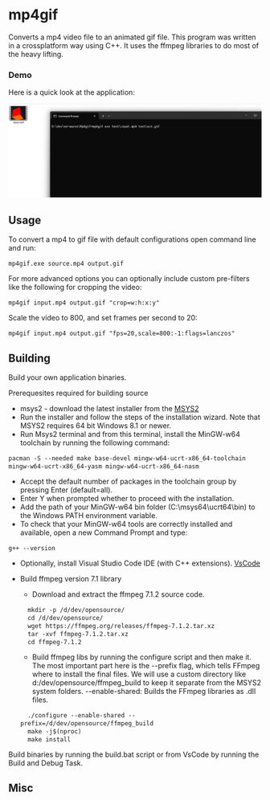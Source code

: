 # mp4gif
Converts a mp4 video file to an animated gif file.  This program was written in a crossplatform way using C++.  It uses the ffmpeg libraries to do most of the heavy lifting.

### Demo

Here is a quick look at the application:

![Demo](https://github.com/Ed-Wares/Mp4gif/blob/main/DemoMp4gif.gif?raw=true)

## Usage
To convert a mp4 to gif file with default configurations open command line and run:
```
mp4gif.exe source.mp4 output.gif
```

For more advanced options you can optionally include custom pre-filters like the following for cropping the video:
```
mp4gif input.mp4 output.gif "crop=w:h:x:y"
```

Scale the video to 800, and set frames per second to 20:
```
mp4gif input.mp4 output.gif "fps=20,scale=800:-1:flags=lanczos"
```

## Building

Build your own application binaries.

Prerequesites required for building source
-  msys2 - download the latest installer from the [MSYS2](https://github.com/msys2/msys2-installer/releases/download/2024-12-08/msys2-x86_64-20241208.exe)
- Run the installer and follow the steps of the installation wizard. Note that MSYS2 requires 64 bit Windows 8.1 or newer.
- Run Msys2 terminal and from this terminal, install the MinGW-w64 toolchain by running the following command:
```
pacman -S --needed make base-devel mingw-w64-ucrt-x86_64-toolchain mingw-w64-ucrt-x86_64-yasm mingw-w64-ucrt-x86_64-nasm
```
- Accept the default number of packages in the toolchain group by pressing Enter (default=all).
- Enter Y when prompted whether to proceed with the installation.
- Add the path of your MinGW-w64 bin folder (C:\msys64\ucrt64\bin) to the Windows PATH environment variable.
- To check that your MinGW-w64 tools are correctly installed and available, open a new Command Prompt and type:
```
g++ --version
```
- Optionally, install Visual Studio Code IDE (with C++ extensions).  [VsCode](https://code.visualstudio.com/download)

- Build ffmpeg version 7.1 library
    - Download and extract the ffmpeg 7.1.2 source code.
  ```
    mkdir -p /d/dev/opensource/
    cd /d/dev/opensource/
    wget https://ffmpeg.org/releases/ffmpeg-7.1.2.tar.xz
    tar -xvf ffmpeg-7.1.2.tar.xz
    cd ffmpeg-7.1.2
  ```
    - Build ffmpeg libs by running the configure script and then make it. The most important part here is the --prefix flag, which tells FFmpeg where to install the final files. We will use a custom directory like d:/dev/opensource/ffmpeg_build to keep it separate from the MSYS2 system folders. --enable-shared: Builds the FFmpeg libraries as .dll files.
  ```
    ./configure --enable-shared --prefix=/d/dev/opensource/ffmpeg_build
    make -j$(nproc)
    make install
  ```

Build binaries by running the build.bat script or from VsCode by running the Build and Debug Task.


## Misc

